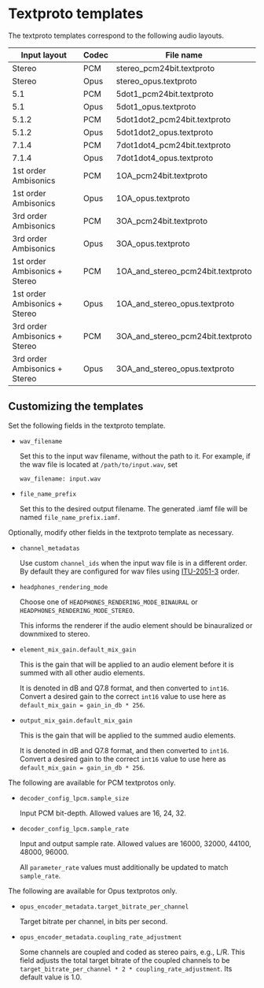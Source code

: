 # Textproto templates

The textproto templates correspond to the following audio layouts.

| Input layout                  | Codec | File name                         |
| ----------------------------- | ----- | --------------------------------- |
| Stereo                        | PCM   | stereo_pcm24bit.textproto         |
| Stereo                        | Opus  | stereo_opus.textproto             |
| 5.1                           | PCM   | 5dot1_pcm24bit.textproto          |
| 5.1                           | Opus  | 5dot1_opus.textproto              |
| 5.1.2                         | PCM   | 5dot1dot2_pcm24bit.textproto      |
| 5.1.2                         | Opus  | 5dot1dot2_opus.textproto          |
| 7.1.4                         | PCM   | 7dot1dot4_pcm24bit.textproto      |
| 7.1.4                         | Opus  | 7dot1dot4_opus.textproto          |
| 1st order Ambisonics          | PCM   | 1OA_pcm24bit.textproto            |
| 1st order Ambisonics          | Opus  | 1OA_opus.textproto                |
| 3rd order Ambisonics          | PCM   | 3OA_pcm24bit.textproto            |
| 3rd order Ambisonics          | Opus  | 3OA_opus.textproto                |
| 1st order Ambisonics + Stereo | PCM   | 1OA_and_stereo_pcm24bit.textproto |
| 1st order Ambisonics + Stereo | Opus  | 1OA_and_stereo_opus.textproto     |
| 3rd order Ambisonics + Stereo | PCM   | 3OA_and_stereo_pcm24bit.textproto |
| 3rd order Ambisonics + Stereo | Opus  | 3OA_and_stereo_opus.textproto     |

## Customizing the templates

Set the following fields in the textproto template.

- `wav_filename`

    Set this to the input wav filename, without the path to it. For example, if
    the wav file is located at `/path/to/input.wav`, set

    ```
    wav_filename: input.wav
    ```

- `file_name_prefix`

    Set this to the desired output filename. The generated .iamf file will be
    named `file_name_prefix.iamf`.

Optionally, modify other fields in the textproto template as necessary.

- `channel_metadatas`

    Use custom `channel_ids` when the input wav file is in a different order. By
    default they are configured for wav files using
    [ITU-2051-3](https://www.itu.int/rec/R-REC-BS.2051) order.

- `headphones_rendering_mode`

    Choose one of `HEADPHONES_RENDERING_MODE_BINAURAL` or `HEADPHONES_RENDERING_MODE_STEREO`.

    This informs the renderer if the audio element should be binauralized or downmixed to stereo.

- `element_mix_gain.default_mix_gain`

    This is the gain that will be applied to an audio element before it is summed with all other audio elements.

    It is denoted in dB and Q7.8 format, and then converted to `int16`. Convert a desired gain to the correct `int16` value to use here as `default_mix_gain = gain_in_db * 256`.

- `output_mix_gain.default_mix_gain`

    This is the gain that will be applied to the summed audio elements.

    It is denoted in dB and Q7.8 format, and then converted to `int16`. Convert a desired gain to the correct `int16` value to use here as `default_mix_gain = gain_in_db * 256`.


The following are available for PCM textprotos only.

- `decoder_config_lpcm.sample_size`

    Input PCM bit-depth. Allowed values are 16, 24, 32.

- `decoder_config_lpcm.sample_rate`

    Input and output sample rate. Allowed values are 16000, 32000, 44100, 48000, 96000.

    All `parameter_rate` values must additionally be updated to match `sample_rate`.


The following are available for Opus textprotos only.

- `opus_encoder_metadata.target_bitrate_per_channel`

    Target bitrate per channel, in bits per second.

- `opus_encoder_metadata.coupling_rate_adjustment`

    Some channels are coupled and coded as stereo pairs, e.g., L/R. This field adjusts the total target bitrate of the coupled channels to be `target_bitrate_per_channel * 2 * coupling_rate_adjustment`. Its default value is 1.0.
